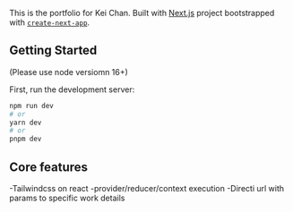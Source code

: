 This is the portfolio for Kei Chan.
Built with [Next.js](https://nextjs.org/) project bootstrapped with [`create-next-app`](https://github.com/vercel/next.js/tree/canary/packages/create-next-app).

## Getting Started

(Please use node versiomn 16+)

First, run the development server:

```bash
npm run dev
# or
yarn dev
# or
pnpm dev
```

## Core features

-Tailwindcss on react
-provider/reducer/context execution
-Directi url with params to specific work details
